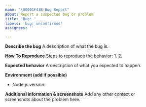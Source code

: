 ```yaml
---
name: "\U0001F41B Bug Report"
about: Report a suspected bug or problem
title: 'Bug: '
labels: 'bug: unconfirmed'
assignees: ''

---
```


**Describe the bug**
A description of what the bug is.

**How To Reproduce**
Steps to reproduce the behavior:
1.
2.
 
**Expected behavior**
A description of what you expected to happen.

**Environment (add if possible)**
* Node.js version: 

**Additional information & screenshots**
Add any other context or screenshots about the problem here.